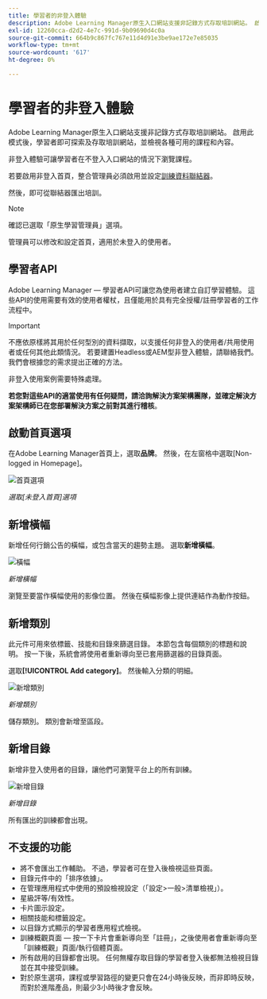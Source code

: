 ```yaml
---
title: 學習者的非登入體驗
description: Adobe Learning Manager原生入口網站支援非記錄方式存取培訓網站。 啟用此模式後，學習者即可探索及存取培訓網站，並檢視各種可用的課程和內容。 非登入體驗可讓學習者在不登入入口網站的情況下瀏覽課程。
exl-id: 12260cca-d2d2-4e7c-991d-9b09690d4c0a
source-git-commit: 664b9c867fc767e11d4d91e3be9ae172e7e85035
workflow-type: tm+mt
source-wordcount: '617'
ht-degree: 0%

---
```


# 學習者的非登入體驗

Adobe Learning Manager原生入口網站支援非記錄方式存取培訓網站。 啟用此模式後，學習者即可探索及存取培訓網站，並檢視各種可用的課程和內容。

非登入體驗可讓學習者在不登入入口網站的情況下瀏覽課程。

若要啟用非登入首頁，整合管理員必須啟用並設定[訓練資料聯結器](/help/migrated/integration-admin/feature-summary/connectors.md#training-data-access)。

然後，即可從聯結器匯出培訓。

>[!NOTE]
>
>確認已選取「原生學習管理員」選項。

管理員可以修改和設定首頁，適用於未登入的使用者。

## 學習者API

Adobe Learning Manager — 學習者API可讓您為使用者建立自訂學習體驗。 這些API的使用需要有效的使用者權杖，且僅能用於具有完全授權/註冊學習者的工作流程中。

>[!IMPORTANT]
>
>不應依原樣將其用於任何型別的資料擷取，以支援任何非登入的使用者/共用使用者或任何其他此類情況。 若要建置Headless或AEM型非登入體驗，請聯絡我們。 我們會根據您的需求提出正確的方法。

非登入使用案例需要特殊處理。

**若您對這些API的適當使用有任何疑問，請洽詢解決方案架構團隊，並確定解決方案架構師已在您部署解決方案之前對其進行稽核**。

## 啟動首頁選項

在Adobe Learning Manager首頁上，選取&#x200B;**品牌**。 然後，在左窗格中選取[Non-logged in Homepage]。

![首頁選項](assets/non-logged-in-homepage.png)

*選取[未登入首頁]選項*

## 新增橫幅

新增任何行銷公告的橫幅，或包含當天的趨勢主題。 選取&#x200B;**新增橫幅**。

![橫幅](assets/add-banner-image.png)

*新增橫幅*

瀏覽至要當作橫幅使用的影像位置。 然後在橫幅影像上提供連結作為動作按鈕。

## 新增類別

此元件可用來依標籤、技能和目錄來篩選目錄。 本節包含每個類別的標題和說明。 按一下後，系統會將使用者重新導向至已套用篩選器的目錄頁面。

選取&#x200B;**[!UICONTROL Add category]**。 然後輸入分類的明細。

![新增類別](assets/add-category.png)

*新增類別*

儲存類別。 類別會新增至區段。

## 新增目錄

新增非登入使用者的目錄，讓他們可瀏覽平台上的所有訓練。

![新增目錄](assets/add-catalog.png)

*新增目錄*

所有匯出的訓練都會出現。

## 不支援的功能

* 將不會匯出工作輔助。 不過，學習者可在登入後檢視這些頁面。
* 目錄元件中的「排序依據」。
* 在管理應用程式中使用的預設檢視設定（「設定>一般>清單檢視」）。
* 星級評等/有效性。
* 卡片圖示設定。
* 相關技能和標籤設定。
* 以目錄方式顯示的學習者應用程式檢視。
* 訓練概觀頁面 — 按一下卡片會重新導向至「註冊」，之後使用者會重新導向至「訓練概觀」頁面/執行個體頁面。
* 所有啟用的目錄都會出現。 任何無權存取目錄的學習者登入後都無法檢視目錄並在其中接受訓練。
* 對於原生選項，課程或學習路徑的變更只會在24小時後反映，而非即時反映，而對於進階產品，則最少3小時後才會反映。
